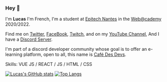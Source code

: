 ### Hey 👋

I'm **Lucas** I'm French, I'm a student at [Epitech Nantes](https://www.epitech.eu/fr/ecole-informatique-nantes/) in the [Web@cademy](https://www.webacademie.org/) 2020/2022.

Find me on [Twitter](https://twitter.com/Sk8rus1), [FaceBook](https://www.facebook.com/lucas.lebodo.3/), [Twitch](https://www.twitch.tv/sk8rux), and on my [YouTube Channel](https://www.youtube.com/channel/UCoQcU2O-zEYnBeT300sV6cA), And I have a [Discord Server](https://discord.gg/ywAeMggHUg).

I'm part of a discord developer community whose goal is to offer an e-learning platform, open to all, this name is [Café Des Devs](https://github.com/cafe-des-devs).

Skills: VUE JS / REACT / JS / HTML / CSS

[![Lucas's GitHub stats](https://github-readme-stats.vercel.app/api?username=Lucas-LeBodo&show_icons=true&theme=tokyonight&count_private=true)](https://github.com/anuraghazra/github-readme-stats)
[![Top Langs](https://github-readme-stats.vercel.app/api/top-langs/?username=Lucas-LeBodo&theme=tokyonight&count_private=true)](https://github.com/anuraghazra/github-readme-stats)